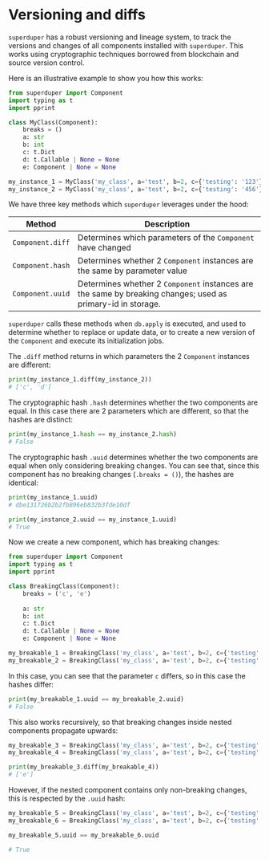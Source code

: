 # Versioning and diffs

`superduper` has a robust versioning and lineage system, to track the versions and changes of all components
installed with `superduper`. This works using cryptographic techniques borrowed from blockchain and source version control.

Here is an illustrative example to show you how this works:


```python
from superduper import Component
import typing as t
import pprint

class MyClass(Component):
    breaks = ()
    a: str
    b: int 
    c: t.Dict
    d: t.Callable | None = None
    e: Component | None = None

my_instance_1 = MyClass('my_class', a='test', b=2, c={'testing': '123'}, d=lambda x: x + 1)
my_instance_2 = MyClass('my_class', a='test', b=2, c={'testing': '456'}, d=lambda x: x + 2)
```

We have three key methods which `superduper` leverages under the hood:


| Method | Description |
| --- | --- |
| `Component.diff` | Determines which parameters of the `Component` have changed |
| `Component.hash` | Determines whether 2 `Component` instances are the same by parameter value |
| `Component.uuid` | Determines whether 2 `Component` instances are the same by breaking changes; used as primary-id in storage. |

`superduper` calls these methods when `db.apply` is executed, and used to determine whether to replace or update data, or to create a 
new version of the `Component` and execute its initialization jobs.

The `.diff` method returns in which parameters the 2 `Component` instances are different:


```python
print(my_instance_1.diff(my_instance_2))
# ['c', 'd']
```

The cryptographic hash `.hash` determines whether the two components are equal. In this case there are 2 parameters 
which are different, so that the hashes are distinct:


```python
print(my_instance_1.hash == my_instance_2.hash)
# False
```

The cryptographic hash `.uuid` determines whether the two components are equal when only considering breaking changes. 
You can see that, since this component has no breaking changes (`.breaks = ()`), the hashes are identical:


```python
print(my_instance_1.uuid)
# dbe131726b2b2fb896eb832b3fde10df

print(my_instance_2.uuid == my_instance_1.uuid)
# True
```

Now we create a new component, which has breaking changes:


```python
from superduper import Component
import typing as t
import pprint

class BreakingClass(Component):
    breaks = ('c', 'e')
    
    a: str
    b: int 
    c: t.Dict
    d: t.Callable | None = None
    e: Component | None = None

my_breakable_1 = BreakingClass('my_class', a='test', b=2, c={'testing': '123'}, d=lambda x: x + 1)
my_breakable_2 = BreakingClass('my_class', a='test', b=2, c={'testing': '456'}, d=lambda x: x + 2)
```

In this case, you can see that the parameter `c` differs, so in this case the hashes differ:


```python
print(my_breakable_1.uuid == my_breakable_2.uuid)
# False
```

This also works recursively, so that breaking changes inside nested components propagate upwards:


```python
my_breakable_3 = BreakingClass('my_class', a='test', b=2, c={'testing': '123'}, e=my_breakable_1)
my_breakable_4 = BreakingClass('my_class', a='test', b=2, c={'testing': '123'}, e=my_breakable_2)
```


```python
print(my_breakable_3.diff(my_breakable_4))
# ['e']
```

However, if the nested component contains only non-breaking changes, this is respected by the `.uuid` hash:


```python
my_breakable_5 = BreakingClass('my_class', a='test', b=2, c={'testing': '123'}, e=my_instance_1)
my_breakable_6 = BreakingClass('my_class', a='test', b=2, c={'testing': '123'}, e=my_instance_2)
```


```python
my_breakable_5.uuid == my_breakable_6.uuid

# True
```

